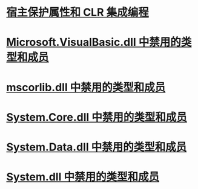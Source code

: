 # [宿主保护属性和 CLR 集成编程](host-protection-attributes-and-clr-integration-programming.md)
# [Microsoft.VisualBasic.dll 中禁用的类型和成员](disallowed-types-and-members-in-microsoft-visualbasic-dll.md)
# [mscorlib.dll 中禁用的类型和成员](disallowed-types-and-members-in-mscorlib-dll.md)
# [System.Core.dll 中禁用的类型和成员](disallowed-types-and-members-in-system-core-dll.md)
# [System.Data.dll 中禁用的类型和成员](disallowed-types-and-members-in-system-data-dll.md)
# [System.dll 中禁用的类型和成员](disallowed-types-and-members-in-system-dll.md)
